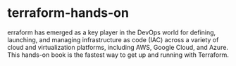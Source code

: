 # terraform-hands-on
erraform has emerged as a key player in the DevOps world for defining, launching, and managing infrastructure as code (IAC) across a variety of cloud and virtualization platforms, including AWS, Google Cloud, and Azure. This hands-on book is the fastest way to get up and running with Terraform. 
